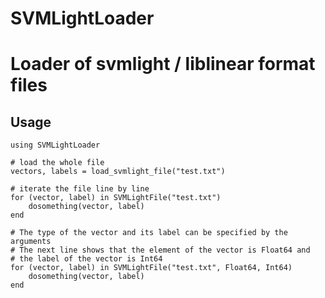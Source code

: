 SVMLightLoader
==============

# Loader of svmlight / liblinear format files

## Usage


```
using SVMLightLoader

# load the whole file
vectors, labels = load_svmlight_file("test.txt")

# iterate the file line by line
for (vector, label) in SVMLightFile("test.txt")
    dosomething(vector, label)
end

# The type of the vector and its label can be specified by the arguments
# The next line shows that the element of the vector is Float64 and
# the label of the vector is Int64
for (vector, label) in SVMLightFile("test.txt", Float64, Int64)
    dosomething(vector, label)
end
```
